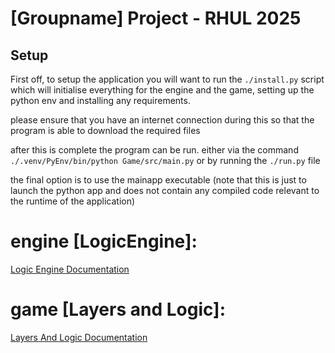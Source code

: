 # [Groupname] Project - RHUL 2025


## Setup
First off, to setup the application you will want to run the `./install.py` script which will initialise everything for the engine and the game, setting up the python env and installing any requirements.

please ensure that you have an internet connection during this so that the program is able to download the required files


after this is complete the program can be run. either via the command 
`./.venv/PyEnv/bin/python Game/src/main.py`
or by running the `./run.py` file

the final option is to use the mainapp executable (note that this is just to launch the python app and does not contain any compiled code relevant to the runtime of the application)




# engine [LogicEngine]:
[Logic Engine Documentation](./ApplicationEngine/EngineDocs.md "Logic Engine Documentation")

# game [Layers and Logic]:
[Layers And Logic Documentation](./Game/GameDocs.md "Layers And Logic Documentation")

